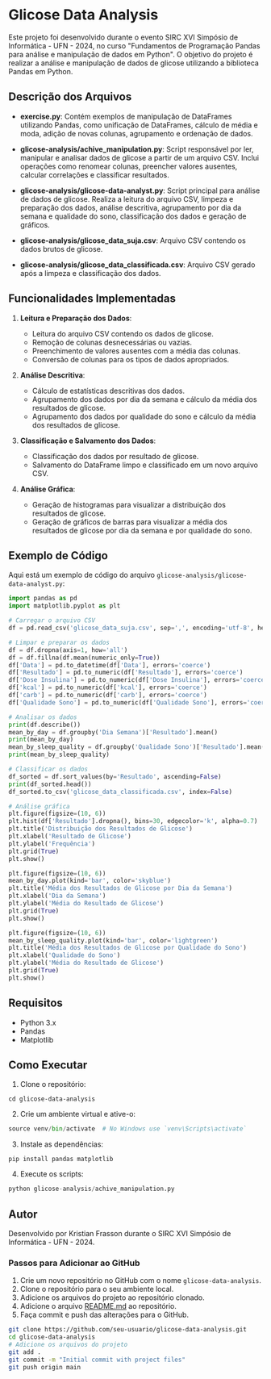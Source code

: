 # Glicose Data Analysis

Este projeto foi desenvolvido durante o evento SIRC XVI Simpósio de Informática - UFN - 2024, no curso "Fundamentos de Programação Pandas para análise e manipulação de dados em Python". O objetivo do projeto é realizar a análise e manipulação de dados de glicose utilizando a biblioteca Pandas em Python.


## Descrição dos Arquivos

- **exercise.py**: Contém exemplos de manipulação de DataFrames utilizando Pandas, como unificação de DataFrames, cálculo de média e moda, adição de novas colunas, agrupamento e ordenação de dados.

- **glicose-analysis/achive_manipulation.py**: Script responsável por ler, manipular e analisar dados de glicose a partir de um arquivo CSV. Inclui operações como renomear colunas, preencher valores ausentes, calcular correlações e classificar resultados.

- **glicose-analysis/glicose-data-analyst.py**: Script principal para análise de dados de glicose. Realiza a leitura do arquivo CSV, limpeza e preparação dos dados, análise descritiva, agrupamento por dia da semana e qualidade do sono, classificação dos dados e geração de gráficos.

- **glicose-analysis/glicose_data_suja.csv**: Arquivo CSV contendo os dados brutos de glicose.

- **glicose-analysis/glicose_data_classificada.csv**: Arquivo CSV gerado após a limpeza e classificação dos dados.

## Funcionalidades Implementadas

1. **Leitura e Preparação dos Dados**:
   - Leitura do arquivo CSV contendo os dados de glicose.
   - Remoção de colunas desnecessárias ou vazias.
   - Preenchimento de valores ausentes com a média das colunas.
   - Conversão de colunas para os tipos de dados apropriados.

2. **Análise Descritiva**:
   - Cálculo de estatísticas descritivas dos dados.
   - Agrupamento dos dados por dia da semana e cálculo da média dos resultados de glicose.
   - Agrupamento dos dados por qualidade do sono e cálculo da média dos resultados de glicose.

3. **Classificação e Salvamento dos Dados**:
   - Classificação dos dados por resultado de glicose.
   - Salvamento do DataFrame limpo e classificado em um novo arquivo CSV.

4. **Análise Gráfica**:
   - Geração de histogramas para visualizar a distribuição dos resultados de glicose.
   - Geração de gráficos de barras para visualizar a média dos resultados de glicose por dia da semana e por qualidade do sono.

## Exemplo de Código

Aqui está um exemplo de código do arquivo `glicose-analysis/glicose-data-analyst.py`:

```python
import pandas as pd
import matplotlib.pyplot as plt

# Carregar o arquivo CSV
df = pd.read_csv('glicose_data_suja.csv', sep=',', encoding='utf-8', header=None, names=['Dia Semana', 'Data', 'Tipo', 'Resultado', 'Dose Insulina', 'kcal', 'carb', 'Qualidade Sono', 'Col1', 'Col2', 'Col3', 'Col4', 'Col5', 'Col6', 'Col7', 'Col8', 'Col9', 'Col10', 'Col11'])

# Limpar e preparar os dados
df = df.dropna(axis=1, how='all')
df = df.fillna(df.mean(numeric_only=True))
df['Data'] = pd.to_datetime(df['Data'], errors='coerce')
df['Resultado'] = pd.to_numeric(df['Resultado'], errors='coerce')
df['Dose Insulina'] = pd.to_numeric(df['Dose Insulina'], errors='coerce')
df['kcal'] = pd.to_numeric(df['kcal'], errors='coerce')
df['carb'] = pd.to_numeric(df['carb'], errors='coerce')
df['Qualidade Sono'] = pd.to_numeric(df['Qualidade Sono'], errors='coerce')

# Analisar os dados
print(df.describe())
mean_by_day = df.groupby('Dia Semana')['Resultado'].mean()
print(mean_by_day)
mean_by_sleep_quality = df.groupby('Qualidade Sono')['Resultado'].mean()
print(mean_by_sleep_quality)

# Classificar os dados
df_sorted = df.sort_values(by='Resultado', ascending=False)
print(df_sorted.head())
df_sorted.to_csv('glicose_data_classificada.csv', index=False)

# Análise gráfica
plt.figure(figsize=(10, 6))
plt.hist(df['Resultado'].dropna(), bins=30, edgecolor='k', alpha=0.7)
plt.title('Distribuição dos Resultados de Glicose')
plt.xlabel('Resultado de Glicose')
plt.ylabel('Frequência')
plt.grid(True)
plt.show()

plt.figure(figsize=(10, 6))
mean_by_day.plot(kind='bar', color='skyblue')
plt.title('Média dos Resultados de Glicose por Dia da Semana')
plt.xlabel('Dia da Semana')
plt.ylabel('Média do Resultado de Glicose')
plt.grid(True)
plt.show()

plt.figure(figsize=(10, 6))
mean_by_sleep_quality.plot(kind='bar', color='lightgreen')
plt.title('Média dos Resultados de Glicose por Qualidade do Sono')
plt.xlabel('Qualidade do Sono')
plt.ylabel('Média do Resultado de Glicose')
plt.grid(True)
plt.show()
```

## Requisitos
* Python 3.x
* Pandas
* Matplotlib

## Como Executar
1. Clone o repositório:

~~~git clone https://github.com/seu-usuario/glicose-data-analysis.git
cd glicose-data-analysis
~~~

2. Crie um ambiente virtual e ative-o:

~~~python -m venv venv
source venv/bin/activate  # No Windows use `venv\Scripts\activate`
~~~

3. Instale as dependências:

~~~
pip install pandas matplotlib
~~~

4. Execute os scripts:

```python glicose-analysis/glicose-data-analyst.py
python glicose-analysis/achive_manipulation.py
```

## Autor
Desenvolvido por Kristian Frasson durante o SIRC XVI Simpósio de Informática - UFN - 2024.


### Passos para Adicionar ao GitHub

1. Crie um novo repositório no GitHub com o nome `glicose-data-analysis`.
2. Clone o repositório para o seu ambiente local.
3. Adicione os arquivos do projeto ao repositório clonado.
4. Adicione o arquivo [README.md](http://_vscodecontentref_/1) ao repositório.
5. Faça commit e push das alterações para o GitHub.

```bash
git clone https://github.com/seu-usuario/glicose-data-analysis.git
cd glicose-data-analysis
# Adicione os arquivos do projeto
git add .
git commit -m "Initial commit with project files"
git push origin main


